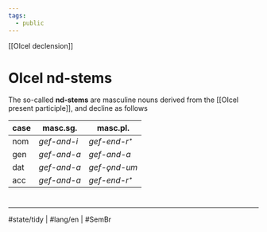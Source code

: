 ```yaml
---
tags:
  - public
---
```

[[OIcel declension]]
# OIcel nd-stems

The so-called **nd-stems** are masculine nouns derived from the [[OIcel present participle]],
and decline as follows

| case | masc.sg.                        | masc.pl.                         |
| ---- | ------------------------------- | -------------------------------- |
| nom  | <em class="ling">gef-and-i</em> | <em class="ling">gef-end-r⁺</em> |
| gen  | <em class="ling">gef-and-a</em> | <em class="ling">gef-and-a</em>  |
| dat  | <em class="ling">gef-and-a</em> | <em class="ling">gef-ǫnd-um</em> |
| acc  | <em class="ling">gef-and-a</em> | <em class="ling">gef-end-r⁺</em> |


#
---
#state/tidy | #lang/en | #SemBr
